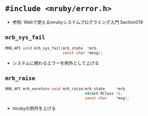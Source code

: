 # `#include <mruby/error.h>`
- 参照: Webで使えるmrubyシステムプログラミング入門 Section019

## `mrb_sys_fail`
```c
MRB_API void mrb_sys_fail(mrb_state  *mrb,
                          const char *mesg);
```
- システムに関わるエラーを例外として上げる

## `mrb_raise`
```c
MRB_API mrb_noreturn void mrb_raise(mrb_state     *mrb,
                                    struct RClass *c,
                                    const char    *msg);
```
- mrubyの例外を上げる
